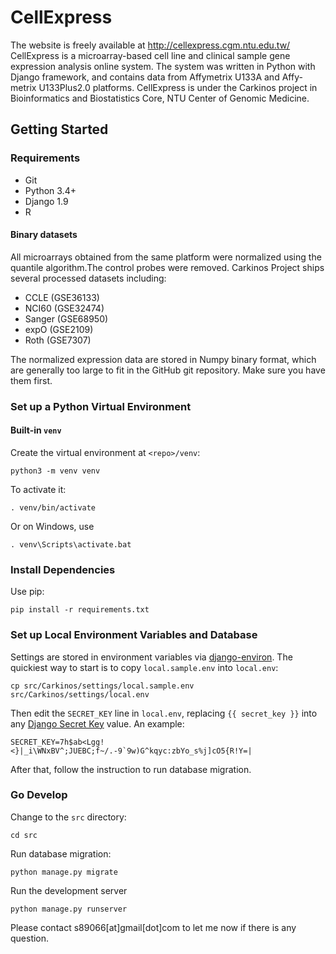 # CellExpress

The website is freely available at http://cellexpress.cgm.ntu.edu.tw/  
CellExpress is a microarray-based cell line and clinical sample gene expression analysis online system.
The system was written in Python with Django framework, and contains data from Affymetrix U133A and Affy-metrix U133Plus2.0 platforms. 
CellExpress is under the Carkinos project in Bioinformatics and Biostatistics Core, NTU Center of Genomic Medicine.


## Getting Started

### Requirements

- Git
- Python 3.4+
- Django 1.9
- R

#### Binary datasets
All microarrays obtained from the same platform were normalized using the quantile algorithm.The control probes were removed.
Carkinos Project ships several processed datasets including:

- CCLE (GSE36133)
- NCI60 (GSE32474)
- Sanger (GSE68950)
- expO (GSE2109)
- Roth (GSE7307)

The normalized expression data are stored in Numpy binary format, which are generally too large to fit in the GitHub git repository. Make sure you have them first.


### Set up a Python Virtual Environment

#### Built-in `venv`

Create the virtual environment at `<repo>/venv`:

    python3 -m venv venv

To activate it:

    . venv/bin/activate

Or on Windows, use

    . venv\Scripts\activate.bat


### Install Dependencies

Use pip:

    pip install -r requirements.txt


### Set up Local Environment Variables and Database

Settings are stored in environment variables via [django-environ]. The
quickiest way to start is to copy `local.sample.env` into `local.env`:

    cp src/Carkinos/settings/local.sample.env src/Carkinos/settings/local.env

Then edit the `SECRET_KEY` line in `local.env`, replacing `{{ secret_key }}` into any [Django Secret Key] value. An example:

    SECRET_KEY=7h$ab<Lgg!<}|_i\WNxBV^;JUEBC;f~/.-9`9w)G^kqyc:zbYo_s%j]cO5{R!Y=|

After that, follow the instruction to run database migration.


### Go Develop

Change to the `src` directory:

    cd src

Run database migration:

    python manage.py migrate

Run the development server

    python manage.py runserver



Please contact s89066[at]gmail[dot]com to let me now if there is any question.

[django-environ]: http://django-environ.readthedocs.org/en/latest/
[Django Secret Key]: http://www.miniwebtool.com/django-secret-key-generator/
